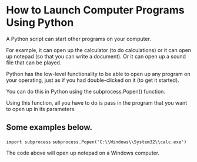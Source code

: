 # How to Launch Computer Programs Using Python

A Python script can start other programs on your computer.

For example, it can open up the calculator (to do calculations) or it can open up notepad (so that you can write a document).
Or it can open up a sound file that can be played.

Python has the low-level functionality to be able to open up any program on your operating, just as if you had double-clicked on it (to get it started).

You can do this in Python using the subprocess.Popen() function.

Using this function, all you have to do is pass in the program that you want to open up in its parameters.

## Some examples below.

`import subprocess` 
`subprocess.Popen('C:\\Windows\\System32\\calc.exe')`

The code above will open up notepad on a Windows computer.
